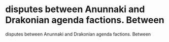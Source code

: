 # disputes between Anunnaki and Drakonian agenda factions. Between

disputes between Anunnaki and Drakonian agenda factions. Between